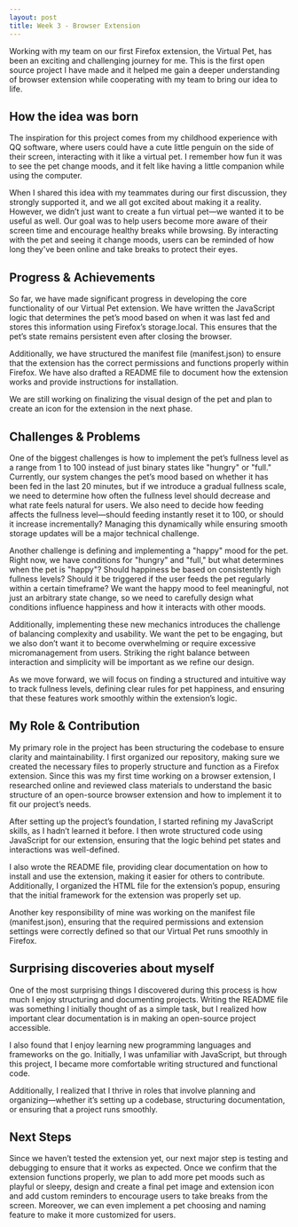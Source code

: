 ```yaml
---
layout: post
title: Week 3 - Browser Extension
---
```


Working with my team on our first Firefox extension, the Virtual Pet, has been an exciting and challenging journey for me. This is the first open source project I have made and it helped me gain a deeper understanding of browser extension while cooperating with my team to bring our idea to life.

<!--more-->

## How the idea was born
The inspiration for this project comes from my childhood experience with QQ software, where users could have a cute little penguin on the side of their screen, interacting with it like a virtual pet. I remember how fun it was to see the pet change moods, and it felt like having a little companion while using the computer. 

When I shared this idea with my teammates during our first discussion, they strongly supported it, and we all got excited about making it a reality. However, we didn’t just want to create a fun virtual pet—we wanted it to be useful as well. Our goal was to help users become more aware of their screen time and encourage healthy breaks while browsing. By interacting with the pet and seeing it change moods, users can be reminded of how long they've been online and take breaks to protect their eyes.

## Progress & Achievements
So far, we have made significant progress in developing the core functionality of our Virtual Pet extension. We have written the JavaScript logic that determines the pet’s mood based on when it was last fed and stores this information using Firefox’s storage.local. This ensures that the pet’s state remains persistent even after closing the browser.

Additionally, we have structured the manifest file (manifest.json) to ensure that the extension has the correct permissions and functions properly within Firefox. We have also drafted a README file to document how the extension works and provide instructions for installation.

We are still working on finalizing the visual design of the pet and plan to create an icon for the extension in the next phase.

## Challenges & Problems
One of the biggest challenges is how to implement the pet’s fullness level as a range from 1 to 100 instead of just binary states like "hungry" or "full." Currently, our system changes the pet’s mood based on whether it has been fed in the last 20 minutes, but if we introduce a gradual fullness scale, we need to determine how often the fullness level should decrease and what rate feels natural for users. We also need to decide how feeding affects the fullness level—should feeding instantly reset it to 100, or should it increase incrementally? Managing this dynamically while ensuring smooth storage updates will be a major technical challenge.

Another challenge is defining and implementing a "happy" mood for the pet. Right now, we have conditions for "hungry" and "full," but what determines when the pet is "happy"? Should happiness be based on consistently high fullness levels? Should it be triggered if the user feeds the pet regularly within a certain timeframe? We want the happy mood to feel meaningful, not just an arbitrary state change, so we need to carefully design what conditions influence happiness and how it interacts with other moods.

Additionally, implementing these new mechanics introduces the challenge of balancing complexity and usability. We want the pet to be engaging, but we also don’t want it to become overwhelming or require excessive micromanagement from users. Striking the right balance between interaction and simplicity will be important as we refine our design.

As we move forward, we will focus on finding a structured and intuitive way to track fullness levels, defining clear rules for pet happiness, and ensuring that these features work smoothly within the extension’s logic.

## My Role & Contribution
My primary role in the project has been structuring the codebase to ensure clarity and maintainability. I first organized our repository, making sure we created the necessary files to properly structure and function as a Firefox extension. Since this was my first time working on a browser extension, I researched online and reviewed class materials to understand the basic structure of an open-source browser extension and how to implement it to fit our project’s needs.

After setting up the project’s foundation, I started refining my JavaScript skills, as I hadn’t learned it before. I then wrote structured code using JavaScript for our extension, ensuring that the logic behind pet states and interactions was well-defined.

I also wrote the README file, providing clear documentation on how to install and use the extension, making it easier for others to contribute. Additionally, I organized the HTML file for the extension’s popup, ensuring that the initial framework for the extension was properly set up.

Another key responsibility of mine was working on the manifest file (manifest.json), ensuring that the required permissions and extension settings were correctly defined so that our Virtual Pet runs smoothly in Firefox.

## Surprising discoveries about myself
One of the most surprising things I discovered during this process is how much I enjoy structuring and documenting projects. Writing the README file was something I initially thought of as a simple task, but I realized how important clear documentation is in making an open-source project accessible.

I also found that I enjoy learning new programming languages and frameworks on the go. Initially, I was unfamiliar with JavaScript, but through this project, I became more comfortable writing structured and functional code.

Additionally, I realized that I thrive in roles that involve planning and organizing—whether it’s setting up a codebase, structuring documentation, or ensuring that a project runs smoothly.

## Next Steps
Since we haven’t tested the extension yet, our next major step is testing and debugging to ensure that it works as expected. Once we confirm that the extension functions properly, we plan to add more pet moods such as playful or sleepy, design and create a final pet image and extension icon and add custom reminders to encourage users to take breaks from the screen. Moreover, we can even implement a pet choosing and naming feature to make it more customized for users.
